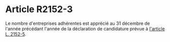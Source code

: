 # Article R2152-3

Le nombre d'entreprises adhérentes est apprécié au 31 décembre de l'année précédant l'année de la déclaration de candidature prévue à [l'article L. 2152-5][1].

 [1]: /affichCodeArticle.do?cidTexte=LEGITEXT000006072050&idArticle=LEGIARTI000028689665&dateTexte=&categorieLien=cid
